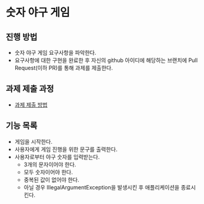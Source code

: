# 숫자 야구 게임
## 진행 방법
* 숫자 야구 게임 요구사항을 파악한다.
* 요구사항에 대한 구현을 완료한 후 자신의 github 아이디에 해당하는 브랜치에 Pull Request(이하 PR)를 통해 과제를 제출한다.

## 과제 제출 과정
* [과제 제출 방법](https://github.com/next-step/nextstep-docs/tree/master/precourse)

## 기능 목록
- 게임을 시작한다.
- 사용자에게 게임 진행을 위한 문구를 출력한다.
- 사용자로부터 야구 숫자를 입력받는다.
  - 3개의 문자이어야 한다.
  - 모두 숫자이어야 한다.
  - 중복된 값이 없어야 한다.
  - 아닐 경우 IllegalArgumentException을 발생시킨 후 애플리케이션을 종료시킨다.

